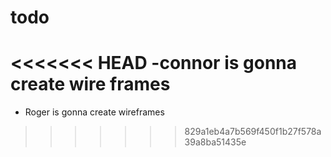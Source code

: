 # todo

<<<<<<< HEAD
-connor is gonna create wire frames
=======
- Roger is gonna create wireframes
>>>>>>> 829a1eb4a7b569f450f1b27f578a39a8ba51435e
